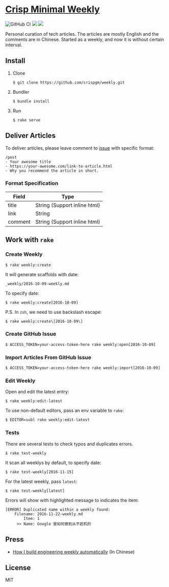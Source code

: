 # [Crisp Minimal Weekly](https://crispgm.github.io/weekly/)

![GitHub CI](https://github.com/crispgm/weekly/workflows/build/badge.svg)
[![](https://img.shields.io/badge/powered%20by-jekyll-blue.svg)](https://jekyllrb.com)
![](https://stars-badge.herokuapp.com/crispgm/weekly/last-pages-build.svg)

Personal curation of tech articles. The articles are mostly English and the comments are in Chinese.
Started as a weekly, and now it is without certain interval.

## Install

1. Clone

    ```
    $ git clone https://github.com/crispgm/weekly.git
    ```

2. Bundler

    ```
    $ bundle install
    ```

3. Run

    ```
    $ rake serve
    ```

## Deliver Articles

To deliver articles, please leave comment to [issue](https://github.com/crispgm/weekly/issues) with specific format:

```
/post
- Your awesome title
- https://your-awesome.com/link-to-article.html
- Why you recommend the article in short.
```

### Format Specification

| Field | Type |
|------|-----|
| title | String (Support inline html) |
| link | String |
| comment | String (Support inline html) |

## Work with `rake`

### Create Weekly

```
$ rake weekly:create
```

It will generate scaffolds with date:

```
_weekly/2016-10-09-weekly.md
```

To specify date:

```
$ rake weekly:create[2016-10-09]
```

P.S. In `zsh`, we need to use backslash escape:

```
$ rake weekly:create\[2016-10-09\]
```

### Create GitHub Issue

```
$ ACCESS_TOKEN=your-access-token-here rake weekly:open[2016-10-09]
```

### Import Articles From GitHub Issue

```
$ ACCESS_TOKEN=your-access-token-here rake weekly:import[2016-10-09]
```

### Edit Weekly

Open and edit the latest entry:

```
$ rake weekly:edit-latest
```

To use non-default editors, pass an env variable to `rake`:

```
$ EDITOR=subl rake weekly:edit-latest
```

### Tests

There are several tests to check typos and duplicates errors.

```
$ rake test-weekly
```

It scan all weeklys by default, to specify date:

```
$ rake test-weekly[2016-11-15]
```

For the latest weekly, pass `latest`:

```
$ rake test-weekly[latest]
```

Errors will show with highlighted message to indicates the item:

```
[ERROR] Duplicated name within a weekly found:
    Filename: 2016-11-22-weekly.md
        Item: 1
     >> Name: Google 是如何做到从不宕机的
```

## Press

- [How I build engineering weekly automatically](https://crispgm.com/page/engineering-weekly-automation.html) (In Chinese)

## License

MIT
